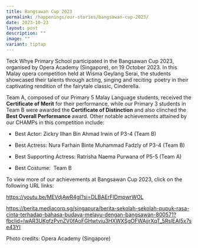 ```yaml
---
title: Bangsawan Cup 2023
permalink: /happenings/our-stories/bangsawan-cup-2023/
date: 2023-10-23
layout: post
description: ""
image: ""
variant: tiptap
---
```

<p>Teck Whye Primary School participated in the Bangsawan Cup 2023, organised by Opera Academy (Singapore), on 19 October 2023. In this Malay opera competition held at Wisma Geylang Serai, the students showcased their talents through acting, singing and reciting&nbsp; poetry in their captivating rendition of the fairytale classic, Cinderella.&nbsp;</p><p></p><p>Team A, composed of our Primary 5 Malay Language students, received the <strong>Certificate of Merit</strong> for their performance, while our Primary 3 students in Team B were awarded the <strong>Certificate of Distinction</strong> and also clinched the <strong>Best Overall Performance </strong>award. Other notable achievements attained by our CHAMPs in this competition include:</p><ul><li><p>Best Actor: Zickry Ilhan Bin Ahmad Irwin of P3-4 (Team B)</p></li><li><p>Best Actress: Nura Farhain Binte Muhammad Fadzly of P3-4 (Team B)</p></li><li><p>Best Supporting Actress: Ratrisha Naema Purwana of P5-5 (Team A)</p></li><li><p>Best Costume:&nbsp; Team B</p></li></ul><p></p><p>To view more of our achievements at Bangsawan Cup 2023, click on the following URL links:</p><p><a href="https://youtu.be/MEVdjAwR4gI?si=DLBAErFIDmpwrWOL" rel="noopener noreferrer nofollow" target="_blank"><u>https://youtu.be/MEVdjAwR4gI?si=DLBAErFIDmpwrWOL</u></a>&nbsp;</p><p><a href="https://youtu.be/MEVdjAwR4gI?si=DLBAErFIDmpwrWOL" rel="noopener noreferrer nofollow" target="_blank"><u>https://berita.mediacorp.sg/singapura/berita-sekolah-sekolah-pupuk-rasa-cinta-terhadap-bahasa-budaya-melayu-dengan-bangsawan-800571?fbclid=IwAR3UKgfzPvnZV0fAoFGHwtviu3HXWXSgOFWAjjrXqT_5RslEAI5x7se43YI</u></a>&nbsp;</p><p></p><p>Photo credits: Opera Academy (Singapore)</p><p></p><p></p><p><br></p>